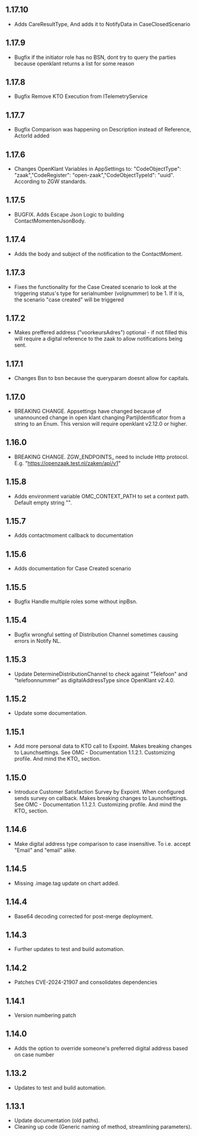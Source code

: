 ## 1.17.10

* Adds CareResultType, And adds it to NotifyData in CaseClosedScenario

## 1.17.9

* Bugfix if the initiator role has no BSN, dont try to query the parties because openklant returns a list for some reason

## 1.17.8

* Bugfix Remove KTO Execution from ITelemetryService

## 1.17.7

* Bugfix Comparison was happening on Description instead of Reference, ActorId added

## 1.17.6

* Changes OpenKlant Variables in AppSettings to: "CodeObjectType": "zaak","CodeRegister": "open-zaak","CodeObjectTypeId": "uuid". According to ZGW standards.

## 1.17.5

* BUGFIX. Adds Escape Json Logic to building ContactMomentenJsonBody.

## 1.17.4

* Adds the body and subject of the notification to the ContactMoment.

## 1.17.3

* Fixes the functionality for the Case Created scenario to look at the triggering status's type for serialnumber (volgnummer) to be 1. If it is, the scenario "case created" will be triggered

## 1.17.2

* Makes preffered address ("voorkeursAdres") optional - if not filled this will require a digital reference to the zaak to allow notifications being sent.

## 1.17.1

* Changes Bsn to bsn because the queryparam doesnt allow for capitals.

## 1.17.0

* BREAKING CHANGE. Appsettings have changed because of unannounced change in open klant changing PartijIdentificator from a string to an Enum. This version will require openklant v2.12.0 or higher.

## 1.16.0

* BREAKING CHANGE. ZGW\_ENDPOINTS\_ need to include Http protocol. E.g. "https://openzaak.test.nl/zaken/api/v1"

## 1.15.8

* Adds environment variable OMC\_CONTEXT\_PATH to set a context path. Default empty string "".

## 1.15.7

* Adds contactmoment callback to documentation

## 1.15.6

* Adds documentation for Case Created scenario

## 1.15.5

* Bugfix Handle multiple roles some without inpBsn.

## 1.15.4

* Bugfix wrongful setting of Distribution Channel sometimes causing errors in Notify NL.

## 1.15.3

* Update DetermineDistributionChannel to check against "Telefoon" and "telefoonnummer" as digitalAddressType since OpenKlant v2.4.0.

## 1.15.2

* Update some documentation.

## 1.15.1

* Add more personal data to KTO call to Expoint. Makes breaking changes to Launchsettings.
  See OMC - Documentation 1.1.2.1. Customizing profile. And mind the KTO\_ section.

## 1.15.0

* Introduce Customer Satisfaction Survey by Expoint. When configured sends survey on callback. Makes breaking changes to Launchsettings.
  See OMC - Documentation 1.1.2.1. Customizing profile. And mind the KTO\_ section.

## 1.14.6

* Make digital address type comparison to case insensitive. To i.e. accept "Email" and "email" alike.

## 1.14.5

* Missing .image.tag update on chart added.

## 1.14.4

* Base64 decoding corrected for post-merge deployment.

## 1.14.3

* Further updates to test and build automation.

## 1.14.2

* Patches CVE-2024-21907 and consolidates dependencies

## 1.14.1

* Version numbering patch

## 1.14.0

* Adds the option to override someone's preferred digital address based on case number

## 1.13.2

* Updates to test and build automation.

## 1.13.1

* Update documentation (old paths).
* Cleaning up code (Generic naming of method, streamlining parameters).
